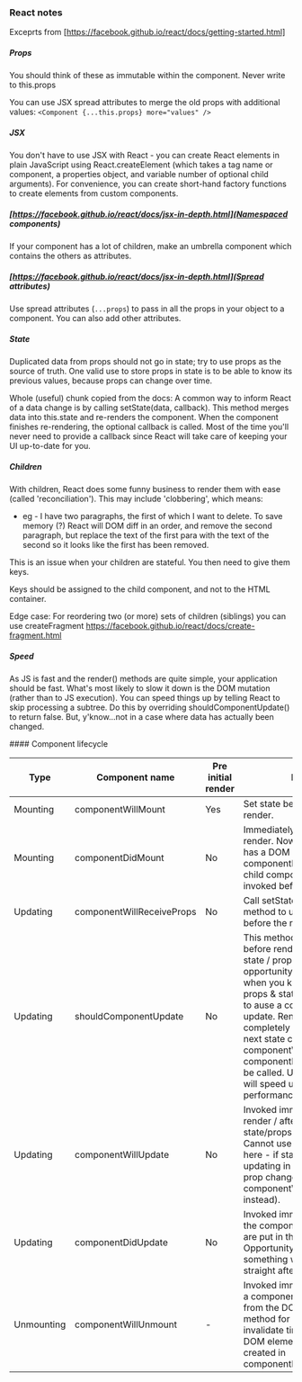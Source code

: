 ### React notes
Exceprts from [https://facebook.github.io/react/docs/getting-started.html]

##### Props
You should think of these as immutable within the component. Never write to this.props

You can use JSX spread attributes to merge the old props with additional values:
`<Component {...this.props} more="values" />`

##### JSX
You don't have to use JSX with React - you can create React elements in plain JavaScript using React.createElement (which takes a tag name or component, a properties object, and variable number of optional child arguments).
For convenience, you can create short-hand factory functions to create elements from custom components.

##### [https://facebook.github.io/react/docs/jsx-in-depth.html](Namespaced components)
If your component has a lot of children, make an umbrella component which contains the others as attributes.


##### [https://facebook.github.io/react/docs/jsx-in-depth.html](Spread attributes)
Use spread attributes (`...props`) to pass in all the props in your object to a component. You can also add other attributes.

##### State
Duplicated data from props should not go in state; try to use props as the source of truth. One valid use to store props in state is to be able to know its previous values, because props can change over time.

Whole (useful) chunk copied from the docs:
A common way to inform React of a data change is by calling setState(data, callback). This method merges data into this.state and re-renders the component. When the component finishes re-rendering, the optional callback is called. Most of the time you'll never need to provide a callback since React will take care of keeping your UI up-to-date for you.

##### Children
With children, React does some funny business to render them with ease (called 'reconciliation'). This may include 'clobbering', which means:

* eg - I have two paragraphs, the first of which I want to delete. To save memory (?) React will DOM diff in an order, and remove the second paragraph, but replace the text of the first para with the text of the second so it looks like the first has been removed.

This is an issue when your children are stateful. You then need to give them keys.

Keys should be assigned to the child component, and not to the HTML container.

Edge case: For reordering two (or more) sets of children (siblings) you can use createFragment https://facebook.github.io/react/docs/create-fragment.html

##### Speed
As JS is fast and the render() methods are quite simple, your application should be fast. What's most likely to slow it down is the DOM mutation (rather than to JS execution). You can speed things up by telling React to skip processing a subtree. Do this by overriding shouldComponentUpdate() to return false. But, y'know…not in a case where data has actually been changed.

#### Component lifecycle

| Type          | Component name  | Pre initial render  |  Notes            |
| ------------- | --------------- |---------------------|-------------------|
| Mounting      | componentWillMount       | Yes    | Set state before initial render.|
| Mounting      | componentDidMount        | No     | Immediately after initial render. Now the component has a DOM node. The componentDidMount of the child components are invoked before parents.|
| Updating      | componentWillReceiveProps| No     | Call setState() inside this method to update props just before the render. |
| Updating      | shouldComponentUpdate | No    | This method is invoked before render, when new state / props recieved. An opportunity to return false when you know the new props & state will ont need to ause a component update. Render will be completely skipped until the next state change. Also, componentWillUpdate & componentDidUpdate won't be called. Using this method will speed up your app if performance is a bottleneck.    |
| Updating     | componentWillUpdate | No | Invoked immediately before render / after new state/props are received. Cannot use this setState() here - if state needs updating in response to a prop change, use componentWillReceiveProps instead). |
| Updating | componentDidUpdate | No | Invoked immediately after the component's updates are put in the DOM. Opportunity to do something with the DOM straight after an update. |
| Unmounting | componentWillUnmount | - | Invoked immediately before a component is unmounted from the DOM. USe this method for cleanup - eg invalidate timers or clear any DOM elements that were created in componentDidMount. |